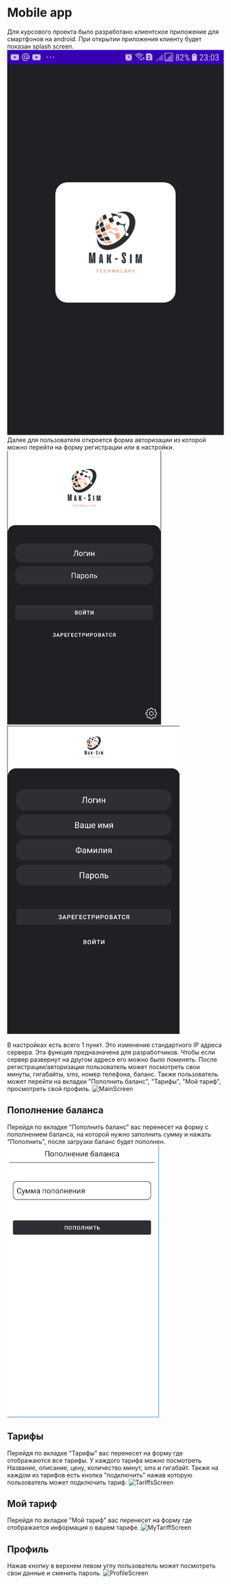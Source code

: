 # Mobile app
Для курсового проекта было разработано клиентское приложение для смартфонов на android.
При открытии приложения клиенту будет показан splash screen.
![SplashScreen](https://github.com/Lairon1/MacSim/blob/Mobile/Images/SplashScreen.jpg?raw=true)
Далее для пользователя откроется форма авторизации из которой можно перейти на форму регистрации или в настройки.
![LoginScreen](https://github.com/Lairon1/MacSim/blob/Mobile/Images/LoginScreen.png?raw=true)
![RegisretScreen](https://github.com/Lairon1/MacSim/blob/Mobile/Images/RegisterScreen.png?raw=true)

В настройках есть всего 1 пункт. Это изменение стандартного IP адреса сервера. Эта функция предназначена для разработчиков. Чтобы если сервер развернут на другом адресе его можно было поменять.
После регистрации/авторизации пользователь может посмотреть свои минуты, гигабайты, sms, номер телефона, баланс.
Также пользователь может перейти на вкладки "Пополнить баланс", "Тарифы", "Мой тариф", просмотреть свой профиль.
![MainScreen](https://github.com/Lairon1/MacSim/blob/Mobile/Images/MainScreen.png?raw=true)
## Пополнение баланса
Перейдя по вкладке "Пополнить баланс" вас перенесет на форму с пополнением баланса, на которой нужно заполнить сумму и нажать "Пополнить", после загрузки баланс будет пополнен.
![TopUpBalanceScreen](https://github.com/Lairon1/MacSim/blob/Mobile/Images/TopUpBalanceScreen.png?raw=true)

## Тарифы 
Перейдя по вкладке "Тарифы" вас перенесет на форму где отображаются все тарифы.
У каждого тарифа можно посмотреть Название, описание, цену, количество минут, sms и гигабайт.
Также на каждом из тарифов есть кнопка "подключить" нажав которую пользователь может подключить тариф.
![TariffsScreen](https://github.com/Lairon1/MacSim/blob/Mobile/Images/TariffsScreen.png?raw=true)
## Мой тариф
Перейдя по вкладке "Мой тариф" вас перенесет на форму где отображается информация о вашем тарифе.
![MyTariffScreen](https://github.com/Lairon1/MacSim/blob/Mobile/Images/MyTariffScreen.png?raw=true)
## Профиль
Нажав кнопку в верхнем левом углу пользователь может посмотреть свои данные и сменить пароль.
![ProfileScreen](https://github.com/Lairon1/MacSim/blob/Mobile/Images/ProfileScreen.png?raw=true)
